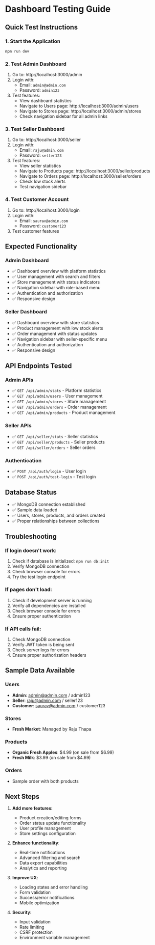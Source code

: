 # Dashboard Testing Guide

## Quick Test Instructions

### 1. Start the Application
```bash
npm run dev
```

### 2. Test Admin Dashboard
1. Go to: http://localhost:3000/admin
2. Login with:
   - Email: `admin@admin.com`
   - Password: `admin123`
3. Test features:
   - View dashboard statistics
   - Navigate to Users page: http://localhost:3000/admin/users
   - Navigate to Stores page: http://localhost:3000/admin/stores
   - Check navigation sidebar for all admin links

### 3. Test Seller Dashboard
1. Go to: http://localhost:3000/seller
2. Login with:
   - Email: `raju@admin.com`
   - Password: `seller123`
3. Test features:
   - View seller statistics
   - Navigate to Products page: http://localhost:3000/seller/products
   - Navigate to Orders page: http://localhost:3000/seller/orders
   - Check low stock alerts
   - Test navigation sidebar

### 4. Test Customer Account
1. Go to: http://localhost:3000/login
2. Login with:
   - Email: `saurav@admin.com`
   - Password: `customer123`
3. Test customer features

## Expected Functionality

### Admin Dashboard
- ✅ Dashboard overview with platform statistics
- ✅ User management with search and filters
- ✅ Store management with status indicators
- ✅ Navigation sidebar with role-based menu
- ✅ Authentication and authorization
- ✅ Responsive design

### Seller Dashboard
- ✅ Dashboard overview with store statistics
- ✅ Product management with low stock alerts
- ✅ Order management with status updates
- ✅ Navigation sidebar with seller-specific menu
- ✅ Authentication and authorization
- ✅ Responsive design

## API Endpoints Tested

### Admin APIs
- ✅ `GET /api/admin/stats` - Platform statistics
- ✅ `GET /api/admin/users` - User management
- ✅ `GET /api/admin/stores` - Store management
- ✅ `GET /api/admin/orders` - Order management
- ✅ `GET /api/admin/products` - Product management

### Seller APIs
- ✅ `GET /api/seller/stats` - Seller statistics
- ✅ `GET /api/seller/products` - Seller products
- ✅ `GET /api/seller/orders` - Seller orders

### Authentication
- ✅ `POST /api/auth/login` - User login
- ✅ `POST /api/auth/test-login` - Test login

## Database Status
- ✅ MongoDB connection established
- ✅ Sample data loaded
- ✅ Users, stores, products, and orders created
- ✅ Proper relationships between collections

## Troubleshooting

### If login doesn't work:
1. Check if database is initialized: `npm run db:init`
2. Verify MongoDB connection
3. Check browser console for errors
4. Try the test login endpoint

### If pages don't load:
1. Check if development server is running
2. Verify all dependencies are installed
3. Check browser console for errors
4. Ensure proper authentication

### If API calls fail:
1. Check MongoDB connection
2. Verify JWT token is being sent
3. Check server logs for errors
4. Ensure proper authorization headers

## Sample Data Available

### Users
- **Admin**: admin@admin.com / admin123
- **Seller**: raju@admin.com / seller123  
- **Customer**: saurav@admin.com / customer123

### Stores
- **Fresh Market**: Managed by Raju Thapa

### Products
- **Organic Fresh Apples**: $4.99 (on sale from $6.99)
- **Fresh Milk**: $3.99 (on sale from $4.99)

### Orders
- Sample order with both products

## Next Steps

1. **Add more features**:
   - Product creation/editing forms
   - Order status update functionality
   - User profile management
   - Store settings configuration

2. **Enhance functionality**:
   - Real-time notifications
   - Advanced filtering and search
   - Data export capabilities
   - Analytics and reporting

3. **Improve UX**:
   - Loading states and error handling
   - Form validation
   - Success/error notifications
   - Mobile optimization

4. **Security**:
   - Input validation
   - Rate limiting
   - CSRF protection
   - Environment variable management 